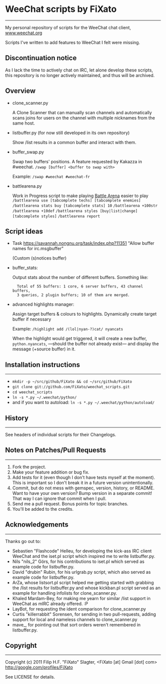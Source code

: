 # WeeChat scripts by FiXato
******************************************************************************

My personal repository of scripts for the WeeChat chat client, www.weechat.org

Scripts I've written to add features to WeeChat I felt were missing.

## Discontinuation notice
As I lack the time to actively chat on IRC, let alone develop these scripts, this repository is no longer actively maintained, and thus will be archived.

## Overview

* clone_scanner.py

    A Clone Scanner that can manually scan channels and automatically scans 
    joins for users on the channel with multiple nicknames from the same host.

* listbuffer.py (for now still developed in its own repository)

    Show /list results in a common buffer and interact with them.

* buffer_swap.py

    Swap two buffers' positions. A feature requested by Kakazza in #weechat. 
    `/swap [buffer] <buffer to swap with>`

    Example: 
    `/swap #weechat #weechat-fr`

* battlearena.py

    Work in Progress script to make playing [Battle Arena](http://iyouboushi.com/forum/index.php?/topic/890-battle-arena-help-thread/) easier to play
    `/battlearena use [tabcomplete techs] [tabcomplete enemies]`
    `/battlearena stats buy [tabcomplete stats] 10`
    `/battlearena +100str`
    `/battlearena +10def`
    `/battlearena styles [buy|list|change] [tabcomplete styles]`
    `/battlearena report`

## Script ideas
* Task https://savannah.nongnu.org/task/index.php?11351
    "Allow buffer names for irc.msgbuffer"

    (Custom (s)notices buffer)

* buffer_stats:

    Output stats about the number of different buffers. Something like:

        Total of 55 buffers: 1 core, 6 server buffers, 43 channel buffers, 
        3 queries, 2 plugin buffers; 10 of them are merged.

* advanced highlights manager: 

    Assign target buffers & colours to highlights. Dynamically create target 
    buffer if necessary
    
    Example: `/highlight add /(lol|nyan-?)cat/ nyancats`
    
    When the highlight would get triggered, it will create a new buffer,
    `python.nyancats`, —should the buffer not already exist— and display the
    message (+source buffer) in it.

## Installation instructions
******************************************************************************

* `mkdir -p ~/src/github/FiXato && cd ~/src/github/FiXato`
* `git clone git://github.com/FiXato/weechat_scripts.git`
* `cd weechat_scripts`
* `ln -s *.py ~/.weechat/python/`
* and if you want to autoload: `ln -s *.py ~/.weechat/python/autoload/`


## History
******************************************************************************

See headers of individual scripts for their Changelogs.


## Notes on Patches/Pull Requests
******************************************************************************

1. Fork the project.
2. Make your feature addition or bug fix.
3. Add tests for it (even though I don't have tests myself at the moment). 
  This is important so I don't break it in a future version unintentionally.
4. Commit, but do not mess with gemspec, version, history, or README.
  Want to have your own version? Bump version in a separate commit!
  That way I can ignore that commit when I pull.
5. Send me a pull request. Bonus points for topic branches.
6. You'll be added to the credits.

## Acknowledgements
******************************************************************************

Thanks go out to:

* Sebastien "Flashcode" Helleu, for developing the kick-ass IRC client WeeChat
    and the iset.pl script which inspired me to write listbuffer.py.
* Nils "nils_2" Görs, for his contributions to iset.pl which served as
    example code for listbuffer.py.
* David "drubin" Rubin, for his urlgrab.py script, which also served
    as example code for listbuffer.py.
* ArZa, whose listsort.pl script helped me getting started with 
    grabbing the /list results for listbuffer.py and whose kickban.pl script
    served as an example for handling infolists for clone_scanner.py.
* Khaled Mardam-Bey, for making me yearn for similar /list support in 
    WeeChat as mIRC already offered. :P
* LayBot, for requesting the ident comparison for clone_scanner.py
* Curtis "killerrabbit" Sorensen, for sending in two pull-requests, 
  adding support for local and nameless channels to clone_scanner.py
* mave_, for pointing out that sort orders weren't remembered in listbuffer.py.

## Copyright
******************************************************************************

Copyright (c) 2011 Filip H.F. "FiXato" Slagter,
    <FiXato [at] Gmail [dot] com>
    http://google.com/profiles/FiXato

See LICENSE for details.
